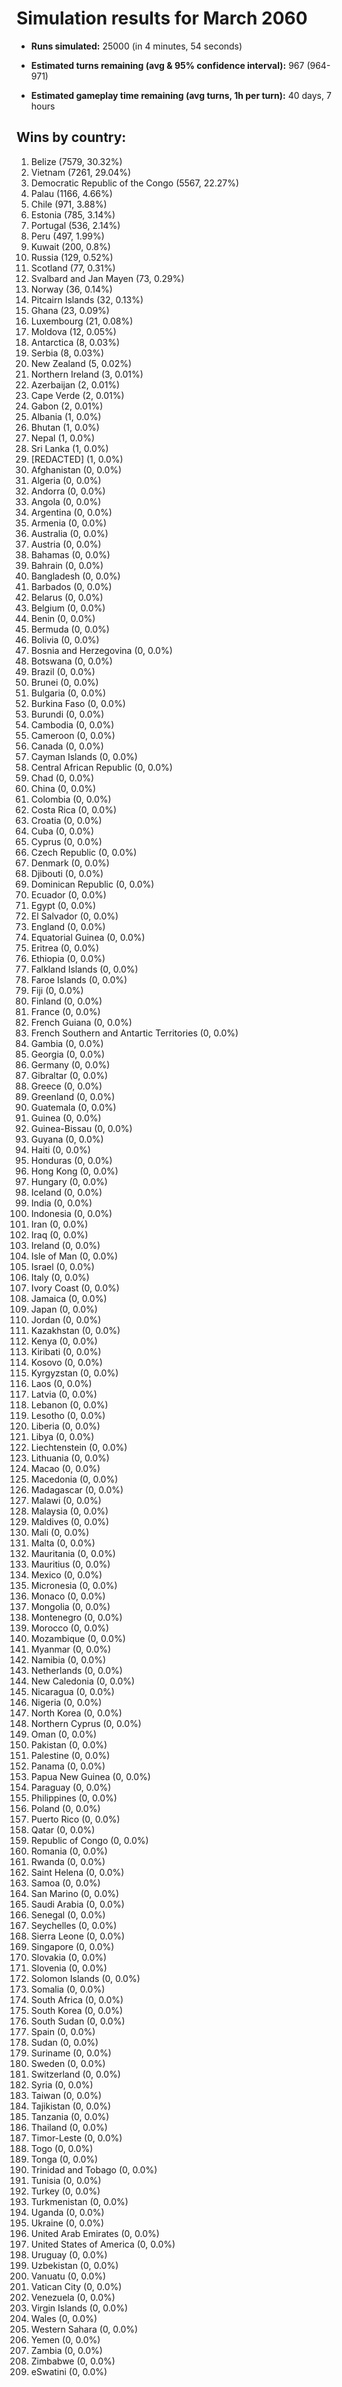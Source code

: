 # Simulation results for March 2060

* **Runs simulated:** 25000 (in 4 minutes, 54 seconds)

* **Estimated turns remaining (avg & 95% confidence interval):** 967 (964-971)

* **Estimated gameplay time remaining (avg turns, 1h per turn):** 40 days, 7 hours

## Wins by country:
1. Belize (7579, 30.32%)
2. Vietnam (7261, 29.04%)
3. Democratic Republic of the Congo (5567, 22.27%)
4. Palau (1166, 4.66%)
5. Chile (971, 3.88%)
6. Estonia (785, 3.14%)
7. Portugal (536, 2.14%)
8. Peru (497, 1.99%)
9. Kuwait (200, 0.8%)
10. Russia (129, 0.52%)
11. Scotland (77, 0.31%)
12. Svalbard and Jan Mayen (73, 0.29%)
13. Norway (36, 0.14%)
14. Pitcairn Islands (32, 0.13%)
15. Ghana (23, 0.09%)
16. Luxembourg (21, 0.08%)
17. Moldova (12, 0.05%)
18. Antarctica (8, 0.03%)
19. Serbia (8, 0.03%)
20. New Zealand (5, 0.02%)
21. Northern Ireland (3, 0.01%)
22. Azerbaijan (2, 0.01%)
23. Cape Verde (2, 0.01%)
24. Gabon (2, 0.01%)
25. Albania (1, 0.0%)
26. Bhutan (1, 0.0%)
27. Nepal (1, 0.0%)
28. Sri Lanka (1, 0.0%)
29. [REDACTED] (1, 0.0%)
30. Afghanistan (0, 0.0%)
31. Algeria (0, 0.0%)
32. Andorra (0, 0.0%)
33. Angola (0, 0.0%)
34. Argentina (0, 0.0%)
35. Armenia (0, 0.0%)
36. Australia (0, 0.0%)
37. Austria (0, 0.0%)
38. Bahamas (0, 0.0%)
39. Bahrain (0, 0.0%)
40. Bangladesh (0, 0.0%)
41. Barbados (0, 0.0%)
42. Belarus (0, 0.0%)
43. Belgium (0, 0.0%)
44. Benin (0, 0.0%)
45. Bermuda (0, 0.0%)
46. Bolivia (0, 0.0%)
47. Bosnia and Herzegovina (0, 0.0%)
48. Botswana (0, 0.0%)
49. Brazil (0, 0.0%)
50. Brunei (0, 0.0%)
51. Bulgaria (0, 0.0%)
52. Burkina Faso (0, 0.0%)
53. Burundi (0, 0.0%)
54. Cambodia (0, 0.0%)
55. Cameroon (0, 0.0%)
56. Canada (0, 0.0%)
57. Cayman Islands (0, 0.0%)
58. Central African Republic (0, 0.0%)
59. Chad (0, 0.0%)
60. China (0, 0.0%)
61. Colombia (0, 0.0%)
62. Costa Rica (0, 0.0%)
63. Croatia (0, 0.0%)
64. Cuba (0, 0.0%)
65. Cyprus (0, 0.0%)
66. Czech Republic (0, 0.0%)
67. Denmark (0, 0.0%)
68. Djibouti (0, 0.0%)
69. Dominican Republic (0, 0.0%)
70. Ecuador (0, 0.0%)
71. Egypt (0, 0.0%)
72. El Salvador (0, 0.0%)
73. England (0, 0.0%)
74. Equatorial Guinea (0, 0.0%)
75. Eritrea (0, 0.0%)
76. Ethiopia (0, 0.0%)
77. Falkland Islands (0, 0.0%)
78. Faroe Islands (0, 0.0%)
79. Fiji (0, 0.0%)
80. Finland (0, 0.0%)
81. France (0, 0.0%)
82. French Guiana (0, 0.0%)
83. French Southern and Antartic Territories (0, 0.0%)
84. Gambia (0, 0.0%)
85. Georgia (0, 0.0%)
86. Germany (0, 0.0%)
87. Gibraltar (0, 0.0%)
88. Greece (0, 0.0%)
89. Greenland (0, 0.0%)
90. Guatemala (0, 0.0%)
91. Guinea (0, 0.0%)
92. Guinea-Bissau (0, 0.0%)
93. Guyana (0, 0.0%)
94. Haiti (0, 0.0%)
95. Honduras (0, 0.0%)
96. Hong Kong (0, 0.0%)
97. Hungary (0, 0.0%)
98. Iceland (0, 0.0%)
99. India (0, 0.0%)
100. Indonesia (0, 0.0%)
101. Iran (0, 0.0%)
102. Iraq (0, 0.0%)
103. Ireland (0, 0.0%)
104. Isle of Man (0, 0.0%)
105. Israel (0, 0.0%)
106. Italy (0, 0.0%)
107. Ivory Coast (0, 0.0%)
108. Jamaica (0, 0.0%)
109. Japan (0, 0.0%)
110. Jordan (0, 0.0%)
111. Kazakhstan (0, 0.0%)
112. Kenya (0, 0.0%)
113. Kiribati (0, 0.0%)
114. Kosovo (0, 0.0%)
115. Kyrgyzstan (0, 0.0%)
116. Laos (0, 0.0%)
117. Latvia (0, 0.0%)
118. Lebanon (0, 0.0%)
119. Lesotho (0, 0.0%)
120. Liberia (0, 0.0%)
121. Libya (0, 0.0%)
122. Liechtenstein (0, 0.0%)
123. Lithuania (0, 0.0%)
124. Macao (0, 0.0%)
125. Macedonia (0, 0.0%)
126. Madagascar (0, 0.0%)
127. Malawi (0, 0.0%)
128. Malaysia (0, 0.0%)
129. Maldives (0, 0.0%)
130. Mali (0, 0.0%)
131. Malta (0, 0.0%)
132. Mauritania (0, 0.0%)
133. Mauritius (0, 0.0%)
134. Mexico (0, 0.0%)
135. Micronesia (0, 0.0%)
136. Monaco (0, 0.0%)
137. Mongolia (0, 0.0%)
138. Montenegro (0, 0.0%)
139. Morocco (0, 0.0%)
140. Mozambique (0, 0.0%)
141. Myanmar (0, 0.0%)
142. Namibia (0, 0.0%)
143. Netherlands (0, 0.0%)
144. New Caledonia (0, 0.0%)
145. Nicaragua (0, 0.0%)
146. Nigeria (0, 0.0%)
147. North Korea (0, 0.0%)
148. Northern Cyprus (0, 0.0%)
149. Oman (0, 0.0%)
150. Pakistan (0, 0.0%)
151. Palestine (0, 0.0%)
152. Panama (0, 0.0%)
153. Papua New Guinea (0, 0.0%)
154. Paraguay (0, 0.0%)
155. Philippines (0, 0.0%)
156. Poland (0, 0.0%)
157. Puerto Rico (0, 0.0%)
158. Qatar (0, 0.0%)
159. Republic of Congo (0, 0.0%)
160. Romania (0, 0.0%)
161. Rwanda (0, 0.0%)
162. Saint Helena (0, 0.0%)
163. Samoa (0, 0.0%)
164. San Marino (0, 0.0%)
165. Saudi Arabia (0, 0.0%)
166. Senegal (0, 0.0%)
167. Seychelles (0, 0.0%)
168. Sierra Leone (0, 0.0%)
169. Singapore (0, 0.0%)
170. Slovakia (0, 0.0%)
171. Slovenia (0, 0.0%)
172. Solomon Islands (0, 0.0%)
173. Somalia (0, 0.0%)
174. South Africa (0, 0.0%)
175. South Korea (0, 0.0%)
176. South Sudan (0, 0.0%)
177. Spain (0, 0.0%)
178. Sudan (0, 0.0%)
179. Suriname (0, 0.0%)
180. Sweden (0, 0.0%)
181. Switzerland (0, 0.0%)
182. Syria (0, 0.0%)
183. Taiwan (0, 0.0%)
184. Tajikistan (0, 0.0%)
185. Tanzania (0, 0.0%)
186. Thailand (0, 0.0%)
187. Timor-Leste (0, 0.0%)
188. Togo (0, 0.0%)
189. Tonga (0, 0.0%)
190. Trinidad and Tobago (0, 0.0%)
191. Tunisia (0, 0.0%)
192. Turkey (0, 0.0%)
193. Turkmenistan (0, 0.0%)
194. Uganda (0, 0.0%)
195. Ukraine (0, 0.0%)
196. United Arab Emirates (0, 0.0%)
197. United States of America (0, 0.0%)
198. Uruguay (0, 0.0%)
199. Uzbekistan (0, 0.0%)
200. Vanuatu (0, 0.0%)
201. Vatican City (0, 0.0%)
202. Venezuela (0, 0.0%)
203. Virgin Islands (0, 0.0%)
204. Wales (0, 0.0%)
205. Western Sahara (0, 0.0%)
206. Yemen (0, 0.0%)
207. Zambia (0, 0.0%)
208. Zimbabwe (0, 0.0%)
209. eSwatini (0, 0.0%)
